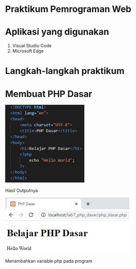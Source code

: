 # Praktikum Pemrograman Web

# Aplikasi yang digunakan
1. Visual Studio Code
2. Microsoft Edge

# Langkah-langkah praktikum

# Membuat PHP Dasar





![input](https://github.com/ikmalriyan21/Lab7Web/blob/138640b42c45cf6e20537495bcc2ad6bb4e7b87f/gambar/codingan%20php%20dasar.png)

Hasil Outputnya





![input](https://github.com/ikmalriyan21/Lab7Web/blob/d46554dd177108bfd48a6f4a2c89c64a908602d9/gambar/output%20php%20dasar.png)

Menambahkan variable php pada program


















